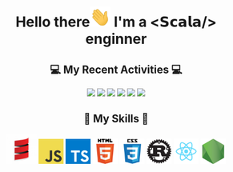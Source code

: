 <h1 align="center">Hello there<img src="https://raw.githubusercontent.com/ABSphreak/ABSphreak/master/gifs/Hi.gif" height="40px"> I'm a <𝗦𝗰𝗮𝗹𝗮/> enginner</h1>

<div align="center">
  <h2>💻 My Recent Activities 💻</h2>
  
  <img src="https://github-readme-stats.vercel.app/api?username=tomoikey&count_private=true&show_icons=true">
  
  <img src="http://github-profile-summary-cards.vercel.app/api/cards/profile-details?username=tomoikey&theme=blue_green">
  <img src="http://github-profile-summary-cards.vercel.app/api/cards/most-commit-language?username=tomoikey&theme=blue_green">
  <img src="http://github-profile-summary-cards.vercel.app/api/cards/repos-per-language?username=tomoikey&theme=blue_green">
  <img src="http://github-profile-summary-cards.vercel.app/api/cards/productive-time?username=tomoikey&theme=blue_green&utcOffset=8">
  <img src="http://github-profile-summary-cards.vercel.app/api/cards/stats?username=tomoikey&theme=blue_green">
<p></p>
<h2>🔧 My Skills 🔧</h2>
<code><img height="60" src="https://raw.githubusercontent.com/github/explore/5c058a388828bb5fde0bcafd4bc867b5bb3f26f3/topics/scala/scala.png"></code>
<code><img height="50" src="https://raw.githubusercontent.com/github/explore/80688e429a7d4ef2fca1e82350fe8e3517d3494d/topics/javascript/javascript.png"></code>
<code><img height="50" src="https://raw.githubusercontent.com/github/explore/5c058a388828bb5fde0bcafd4bc867b5bb3f26f3/topics/typescript/typescript.png"></code>
<code><img height="50" src="https://raw.githubusercontent.com/github/explore/5c058a388828bb5fde0bcafd4bc867b5bb3f26f3/topics/html/html.png"></code>
<code><img height="50" src="https://raw.githubusercontent.com/github/explore/5c058a388828bb5fde0bcafd4bc867b5bb3f26f3/topics/css/css.png"></code>
<code><img height="50" src="https://raw.githubusercontent.com/github/explore/80688e429a7d4ef2fca1e82350fe8e3517d3494d/topics/rust/rust.png"></code>
<code><img height="50" src="https://raw.githubusercontent.com/github/explore/80688e429a7d4ef2fca1e82350fe8e3517d3494d/topics/react/react.png"></code>
<code><img height="50" src="https://raw.githubusercontent.com/github/explore/80688e429a7d4ef2fca1e82350fe8e3517d3494d/topics/nodejs/nodejs.png"></code>
</div>


